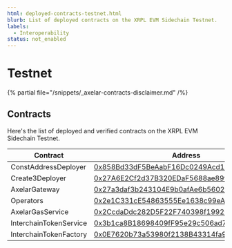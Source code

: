 ```yaml
---
html: deployed-contracts-testnet.html
blurb: List of deployed contracts on the XRPL EVM Sidechain Testnet.
labels:
  - Interoperability
status: not_enabled
---
```


# Testnet

{% partial file="/snippets/_axelar-contracts-disclaimer.md" /%}

## Contracts

Here's the list of deployed and verified contracts on the XRPL EVM Sidechain Testnet.

| Contract               | Address                                                                                                                               |
| ---------------------- | ------------------------------------------------------------------------------------------------------------------------------------- |
| ConstAddressDeployer   | [0x858Bd33dF5BeAabF16Dc0249Acd194564c16BB2d](https://explorer.testnet.xrplevm.org/address/0x858Bd33dF5BeAabF16Dc0249Acd194564c16BB2d) |
| Create3Deployer        | [0x27A6E2Cf2d37B320EDaF5688ae89f21ef19099A8](https://explorer.testnet.xrplevm.org/address/0x27A6E2Cf2d37B320EDaF5688ae89f21ef19099A8) |
| AxelarGateway          | [0x27a3daf3b243104E9b0afAe6b56026a416B852C9](https://explorer.testnet.xrplevm.org/address/0x27a3daf3b243104E9b0afAe6b56026a416B852C9) |
| Operators              | [0x2e1C331cE54863555Ee1638c99eA9154b02bA831](https://explorer.testnet.xrplevm.org/address/0x2e1C331cE54863555Ee1638c99eA9154b02bA831) |
| AxelarGasService       | [0x2CcdaDdc282D5F22F740398f1992003b525aE0F5](https://explorer.testnet.xrplevm.org/address/0x2CcdaDdc282D5F22F740398f1992003b525aE0F5) |
| InterchainTokenService | [0x3b1ca8B18698409fF95e29c506ad7014980F0193](https://explorer.testnet.xrplevm.org/address/0x3b1ca8B18698409fF95e29c506ad7014980F0193) |
| InterchainTokenFactory | [0x0E7620b73a53980f2138B43314fa944AE990d387](https://explorer.testnet.xrplevm.org/address/0x0E7620b73a53980f2138B43314fa944AE990d387) |
